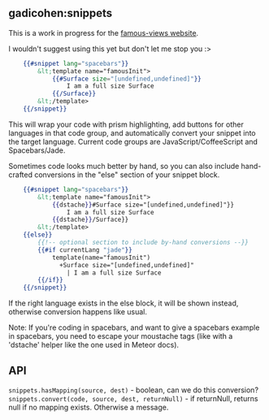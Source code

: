 ## gadicohen:snippets

This is a work in progress for the
[famous-views website](http://famous-views.meteor.com/).

I wouldn't suggest using this yet but don't let me stop you :>

```handlebars
  	{{#snippet lang="spacebars"}}
  		&lt;template name="famousInit">
  			{{#Surface size="[undefined,undefined]"}}
  				I am a full size Surface
  			{{/Surface}}
  		&lt;/template>
    {{/snippet}}
```

This will wrap your code with prism highlighting, add buttons for other
languages in that code group, and automatically convert your snippet into
the target language.  Current code groups are JavaScript/CoffeeScript and
Spacebars/Jade.

Sometimes code looks much better by hand, so you can also include
hand-crafted conversions in the "else" section of your snippet block.

```handlebars
  	{{#snippet lang="spacebars"}}
  		&lt;template name="famousInit">
  			{{dstache}}#Surface size="[undefined,undefined]"}}
  				I am a full size Surface
  			{{dstache}}/Surface}}
  		&lt;/template>
  	{{else}}
  		{{!-- optional section to include by-hand conversions --}}
  		{{#if currentLang "jade"}}
  			template(name="famousInit")
  			  +Surface size="[undefined,undefined]"
  			    | I am a full size Surface
  		{{/if}}
  	{{/snippet}}
```

If the right language exists in the else block, it will be shown instead, otherwise
conversion happens like usual.

Note: If you're coding in spacebars, and want to give a spacebars example in 
spacebars, you need to escape your moustache tags (like with a 'dstache' helper
like the one used in Meteor docs).

## API

`snippets.hasMapping(source, dest)` - boolean, can we do this conversion?
`snippets.convert(code, source, dest, returnNull)` - if returnNull, returns null if
no mapping exists.  Otherwise a message.
